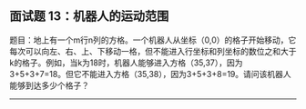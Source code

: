 ## 面试题 13：机器人的运动范围

题目：地上有一个m行n列的方格。一个机器人从坐标（0,0）的格子开始移动，它每次可以向左、右、上、下移动一格，但不能进入行坐标和列坐标的数位之和大于k的格子。例如，当k为18时，机器人能够进入方格（35,37），因为3+5+3+7=18。但它不能进入方格（35,38），因为3+5+3+8=19。请问该机器人能够到达多少个格子？

----	